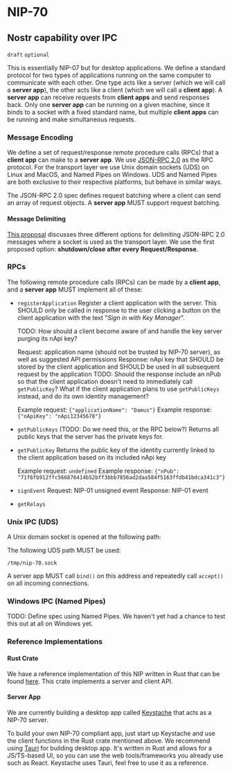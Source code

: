 # NIP-70

## Nostr capability over IPC

`draft` `optional`

This is essentially NIP-07 but for desktop applications. We define a standard protocol for two types of applications running on the same computer to communicate with each other. One type acts like a server (which we will call a **server app**), the other acts like a client (which we will call a **client app**). A **server app** can receive requests from **client apps** and send responses back. Only one **server app** can be running on a given machine, since it binds to a socket with a fixed standard name, but multiple **client apps** can be running and make simultaneous requests.

### Message Encoding

We define a set of request/response remote procedure calls (RPCs) that a **client app** can make to a **server app**. We use [JSON-RPC 2.0](https://www.jsonrpc.org/specification) as the RPC protocol. For the transport layer we use Unix domain sockets (UDS) on Linux and MacOS, and Named Pipes on Windows. UDS and Named Pipes are both exclusive to their respective platforms, but behave in similar ways.

The JSON-RPC 2.0 spec defines request batching where a client can send an array of request objects. A **server app** MUST support request batching.

#### Message Delimiting

[This proposal](https://www.simple-is-better.org/json-rpc/transport_sockets.html) discusses three different options for delimiting JSON-RPC 2.0 messages where a socket is used as the transport layer. We use the first proposed option: **shutdown/close after every Request/Response**.

### RPCs

The following remote procedure calls (RPCs) can be made by a **client app**, and a **server app** MUST implement all of these:

- `registerApplication`
  Register a client application with the server. This SHOULD only be called in response to the user clicking a button on the client application with the text "_Sign in with Key Manager_".

  TODO: How should a client become aware of and handle the key server purging its nApi key?

  Request: application name (should not be trusted by NIP-70 server), as well as suggested API permissions
  Response: nApi key that SHOULD be stored by the client application and SHOULD be used in all subsequent request by the application
  TODO: Should the response include an nPub so that the client application doesn't need to immediately call `getPublicKey`? What if the client application plans to use `getPublicKeys` instead, and do its own identity management?

  Example request: `{"applicationName": "Damus"}`
  Example response: `{"nApiKey": "nApi12345678"}`

- `getPublicKeys` (TODO: Do we need this, or the RPC below?)
  Returns all public keys that the server has the private keys for.

- `getPublicKey`
  Returns the public key of the identity currently linked to the client application based on its included nApi key

  Example request: `undefined`
  Example response: `{"nPub": "71f6fb912ffc566876414b52bff3bbb7856ad2daa584f5163ffdb41bdca341c3"}`

- `signEvent`
  Request: NIP-01 unsigned event
  Response: NIP-01 event

- `getRelays`

### Unix IPC (UDS)

A Unix domain socket is opened at the following path:

The following UDS path MUST be used:

`/tmp/nip-70.sock`

A server app MUST call `bind()` on this address and repeatedly call `accept()` on all incoming connections.

### Windows IPC (Named Pipes)

TODO: Define spec using Named Pipes. We haven't yet had a chance to test this out at all on Windows yet.

### Reference Implementations

#### Rust Crate

We have a reference implementation of this NIP written in Rust that can be found [here](https://crates.io/crates/nip-70). This crate implements a server and client API.

#### Server App

We are currently building a desktop app called [Keystache](https://github.com/Resolvr-io/Keystache) that acts as a NIP-70 server.

To build your own NIP-70 compliant app, just start up Keystache and use the client functions in the Rust crate mentioned above. We recommend using [Tauri](https://tauri.app/) for building desktop app. It's written in Rust and allows for a JS/TS-based UI, so you can use the web tools/frameworks you already use such as React. Keystache uses Tauri, feel free to use it as a reference.

